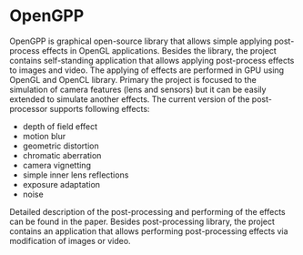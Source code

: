 OpenGPP
===========

OpenGPP is graphical open-source library that allows simple applying post-process effects in OpenGL applications. Besides the library, the project contains self-standing application that allows applying post-process effects to images and video. The applying of effects are performed in GPU using OpenGL and OpenCL library. Primary the project is focused to the simulation of camera features (lens and sensors) but it can be easily extended to simulate another effects. The current version of the post-processor supports following effects:
* depth of field effect
* motion blur
* geometric distortion
* chromatic aberration
* camera vignetting
* simple inner lens reflections
* exposure adaptation
* noise

Detailed description of the post-processing and performing of the effects can be found in the paper. Besides post-processing library, the project contains an application that allows performing post-processing effects via modification of images or video.

